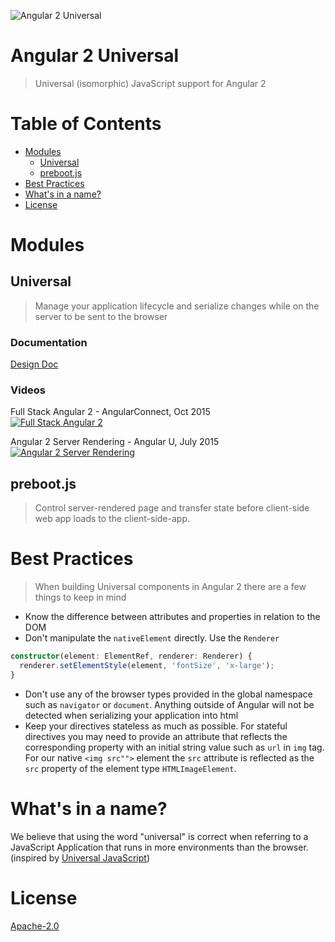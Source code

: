 ![Angular 2 Universal](https://cloud.githubusercontent.com/assets/1016365/10639063/138338bc-7806-11e5-8057-d34c75f3cafc.png)

# Angular 2 Universal
> Universal (isomorphic) JavaScript support for Angular 2

# Table of Contents
* [Modules](#modules)
    * [Universal](#universal)
    * [preboot.js](#prebootjs)
* [Best Practices](#best-practices)
* [What's in a name?](#whats-in-a-name)
* [License](#license)

# Modules

## Universal
> Manage your application lifecycle and serialize changes while on the server to be sent to the browser

### Documentation
[Design Doc](https://docs.google.com/document/d/1q6g9UlmEZDXgrkY88AJZ6MUrUxcnwhBGS0EXbVlYicY)

### Videos
Full Stack Angular 2 - AngularConnect, Oct 2015  
[![Full Stack Angular 2](https://img.youtube.com/vi/MtoHFDfi8FM/0.jpg)](https://www.youtube.com/watch?v=MtoHFDfi8FM)

Angular 2 Server Rendering - Angular U, July 2015  
[![Angular 2 Server Rendering](http://img.youtube.com/vi/0wvZ7gakqV4/0.jpg)](http://www.youtube.com/watch?v=0wvZ7gakqV4)

## preboot.js
> Control server-rendered page and transfer state before client-side web app loads to the client-side-app.

# Best Practices
> When building Universal components in Angular 2 there are a few things to keep in mind

* Know the difference between attributes and properties in relation to the DOM
* Don't manipulate the `nativeElement` directly. Use the `Renderer`
```typescript
constructor(element: ElementRef, renderer: Renderer) {
  renderer.setElementStyle(element, 'fontSize', 'x-large');
}
```
* Don't use any of the browser types provided in the global namespace such as `navigator` or `document`. Anything outside of Angular will not be detected when serializing your application into html
* Keep your directives stateless as much as possible. For stateful directives you may need to provide an attribute that reflects the corresponding property with an initial string value such as `url` in `img` tag. For our native `<img src"">` element the `src` attribute is reflected as the `src` property of the element type `HTMLImageElement`. 

# What's in a name?
We believe that using the word "universal" is correct when referring to a JavaScript Application that runs in more environments than the browser. (inspired by [Universal JavaScript](https://medium.com/@mjackson/universal-javascript-4761051b7ae9))

# License
[Apache-2.0](/LICENSE)
